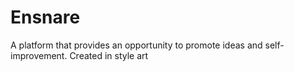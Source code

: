 # Ensnare

A platform that provides an opportunity to promote ideas and self-improvement. Created in style art

